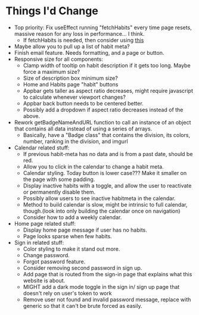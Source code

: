 # Things I'd Change
- Top priority: Fix useEffect running "fetchHabits" every time page resets, massive reason for any loss in performance... I think.
    - If fetchHabits is needed, then consider using [this](https://maxrozen.com/race-conditions-fetching-data-react-with-useeffect)
- Maybe allow you to pull up a list of habit meta?
- Finish email feature. Needs formatting, and a page or button.
- Responsive size for all components:
    - Clamp width of tooltip on habit description if it gets too long. Maybe force a maximum size?
    - Size of description box minimum size?
    - Home and Habits page "habit" buttons
    - Appbar gets taller as aspect ratio decreases, might require javascript to calculate whenever viewport changes?
    - Appbar back button needs to be centered better.
    - Possibly add a dropdown if aspect ratio decreases instead of the above.
- Rework getBadgeNameAndURL function to call an instance of an object that contains all data instead of using a series of arrays.
    - Basically, have a "Badge class" that contains the division, its colors, number, ranking in the division, and imgurl
- Calendar related stuff:
    - If previous habit-meta has no data and is from a past date, should be red.
    - Allow you to click in the calendar to change a habit meta.
    - Calendar styling. Today button is lower case??? Make it smaller on the page with some padding.
    - Display inactive habits with a toggle, and allow the user to reactivate or permanently disable them.
    - Possibly allow users to see inactive habitmeta in the calendar.
    - Method to build calendar is slow, might be intrinsic to full calendar, though.(look into only building the calendar once on navigation)
    - Consider how to add a weekly calendar.
- Home page related stuff:
    - Display home page message if user has no habits.
    - Page looks sparse when few habits.
- Sign in related stuff:
    - Color styling to make it stand out more.
    - Change password.
    - Forgot password feature.
    - Consider removing second password in sign up.
    - Add page that is routed from the sign-in page that explains what this website is about.
    - MIGHT add a dark mode toggle in the sign in/ sign up page that doesn't rely on user's token to work
    - Remove user not found and invalid password message, replace with generic so that it can't be brute forced as easily.